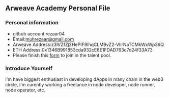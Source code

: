 ## Arweave Academy Personal File

### Personal information

- github account:rezaar04
- Email:muhrezaar@gmail.com
- Arweave Address:z3lVZfZj2HePIF9IhqCLM9vZ2-VIlrNaTCMkWxWp36Q
- ETH Address:0x1346B991853cda932cE8E1FDAD763c7d24f33A73
- Please finish this [form](https://docs.google.com/forms/d/e/1FAIpQLSfWA5fIIcBgmRppm3jNz5vmf9Mai_QMVil-2pO4r7YKn_Zhtw/viewform?usp=sf_link) to join in the talent pool.

### Introduce Yourself
i'm have biggest enthusiast in developing dApps in many chain in the web3 circle, i'm curently working a freelance in node developer, node runner, node operator, etc.